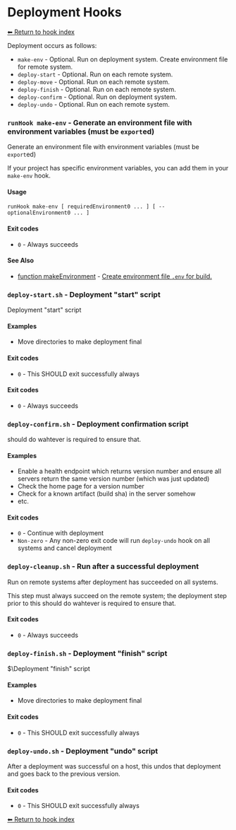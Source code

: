 # Deployment Hooks

[⬅ Return to hook index](index.md)

Deployment occurs as follows:

- `make-env` - Optional. Run on deployment system. Create environment file for remote system.
- `deploy-start` - Optional. Run on each remote system.
- `deploy-move` - Optional. Run on each remote system.
- `deploy-finish` - Optional. Run on each remote system.
- `deploy-confirm` - Optional. Run on deployment system.
- `deploy-undo` - Optional. Run on each remote system.


### `runHook make-env` - Generate an environment file with environment variables (must be `export`ed)

Generate an environment file with environment variables (must be `export`ed)

If your project has specific environment variables, you can add them in your `make-env` hook.

#### Usage

    runHook make-env [ requiredEnvironment0 ... ] [ -- optionalEnvironment0 ... ]

#### Exit codes

- `0` - Always succeeds

#### See Also

- [function makeEnvironment](./docs/tools/todo.md) - [Create environment file `.env` for build.](https://github.com/zesk/build/blob/main/bin/build/tools/pipeline.sh#L453)


### `deploy-start.sh` - Deployment "start" script

Deployment "start" script

#### Examples

- Move directories to make deployment final

#### Exit codes

- `0` - This SHOULD exit successfully always

#### Exit codes

- `0` - Always succeeds

### `deploy-confirm.sh` - Deployment confirmation script

should do wahtever is required to ensure that.

#### Examples

- Enable a health endpoint which returns version number and ensure all servers return the same version number (which was just updated)
- Check the home page for a version number
- Check for a known artifact (build sha) in the server somehow
- etc.

#### Exit codes

- `0` - Continue with deployment
- `Non-zero` - Any non-zero exit code will run `deploy-undo` hook on all systems and cancel deployment

### `deploy-cleanup.sh` - Run after a successful deployment

Run on remote systems after deployment has succeeded on all systems.

This step must always succeed on the remote system; the deployment step prior to this
should do wahtever is required to ensure that.

#### Exit codes

- `0` - Always succeeds

### `deploy-finish.sh` - Deployment "finish" script

$\Deployment "finish" script

#### Examples

- Move directories to make deployment final

#### Exit codes

- `0` - This SHOULD exit successfully always

### `deploy-undo.sh` - Deployment "undo" script

After a deployment was successful on a host, this undos that deployment and goes back to the previous version.

#### Exit codes

- `0` - This SHOULD exit successfully always

[⬅ Return to hook index](index.md)

